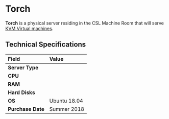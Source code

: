 # Torch

**Torch** is a physical server residing in the CSL Machine Room that will serve [KVM Virtual machines](../../technologies/virtualization-stack/).

## Technical Specifications

| **Field** | Value |
| :--- | :--- |
| **Server Type** |  |
| **CPU** |  |
| **RAM** |  |
| **Hard Disks** |  |
| **OS** | Ubuntu 18.04 |
| **Purchase Date** | Summer 2018 |

